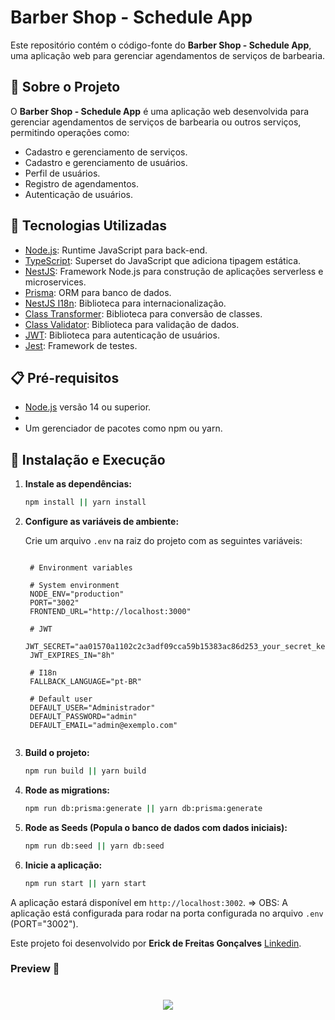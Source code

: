 # Barber Shop - Schedule App

Este repositório contém o código-fonte do **Barber Shop - Schedule App**, uma aplicação web para gerenciar agendamentos de serviços de barbearia.

## 📌 Sobre o Projeto

O **Barber Shop - Schedule App** é uma aplicação web desenvolvida para gerenciar agendamentos de serviços de barbearia ou outros serviços, permitindo operações como:

- Cadastro e gerenciamento de serviços.
- Cadastro e gerenciamento de usuários.
- Perfil de usuários.
- Registro de agendamentos.
- Autenticação de usuários.

## 🚀 Tecnologias Utilizadas

- [Node.js](https://nodejs.org/): Runtime JavaScript para back-end.
- [TypeScript](https://www.typescriptlang.org/): Superset do JavaScript que adiciona tipagem estática.
- [NestJS](https://nestjs.com/): Framework Node.js para construção de aplicações serverless e microservices.
- [Prisma](https://www.prisma.io/): ORM para banco de dados.
- [NestJS I18n](https://github.com/nestjs/i18n): Biblioteca para internacionalização.
- [Class Transformer](https://github.com/typestack/class-transformer): Biblioteca para conversão de classes.
- [Class Validator](https://github.com/typestack/class-validator): Biblioteca para validação de dados.
- [JWT](https://github.com/auth0/node-jsonwebtoken): Biblioteca para autenticação de usuários.
- [Jest](https://jestjs.io/): Framework de testes.



## 📋 Pré-requisitos

- [Node.js](https://nodejs.org/) versão 14 ou superior.
- 
- Um gerenciador de pacotes como npm ou yarn.


## 🔧 Instalação e Execução


1. **Instale as dependências:**
   ```bash
   npm install || yarn install

   ```

2. **Configure as variáveis de ambiente:**
   
   Crie um arquivo `.env` na raiz do projeto com as seguintes variáveis:
   ```env
   
    # Environment variables

    # System environment
    NODE_ENV="production"
    PORT="3002"
    FRONTEND_URL="http://localhost:3000"

    # JWT
    JWT_SECRET="aa01570a1102c2c3adf09cca59b15383ac86d253_your_secret_key"
    JWT_EXPIRES_IN="8h"

    # I18n
    FALLBACK_LANGUAGE="pt-BR"

    # Default user
    DEFAULT_USER="Administrador"
    DEFAULT_PASSWORD="admin"
    DEFAULT_EMAIL="admin@exemplo.com"
    
   ```

3. **Build o projeto:**
   ```bash
   npm run build || yarn build
   ```
4. **Rode as migrations:**
   ```bash
   npm run db:prisma:generate || yarn db:prisma:generate
   ```

6. **Rode as Seeds (Popula o banco de dados com dados iniciais):**
   ```bash
   npm run db:seed || yarn db:seed
   ```

5. **Inicie a aplicação:**
   ```bash
   npm run start || yarn start
   ```

 
 A aplicação estará disponível em `http://localhost:3002`. => OBS: A aplicação está configurada para rodar na porta configurada no arquivo `.env` (PORT="3002").


Este projeto foi desenvolvido por **Erick de Freitas Gonçalves** [Linkedin](https://www.linkedin.com/in/erick-freitas-048064134/).

### Preview 🎥

<h1 align="center">
  <img src="./global/preview.gif" />
</h1>